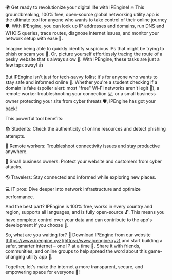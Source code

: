 🌍 Get ready to revolutionize your digital life with IPEngine! 🔥 This groundbreaking, 100% free, open-source global networking utility app is the ultimate tool for anyone who wants to take control of their online journey 🛡️. With IPEngine, you can look up IP addresses and domains, run DNS and WHOIS queries, trace routes, diagnose internet issues, and monitor your network setup with ease 📡.

Imagine being able to quickly identify suspicious IPs that might be trying to phish or scam you 💸. Or, picture yourself effortlessly tracing the route of a pesky website that's always slow 🔁. With IPEngine, these tasks are just a few taps away! 👍

But IPEngine isn't just for tech-savvy folks; it's for anyone who wants to stay safe and informed online 🚀. Whether you're a student checking if a domain is fake (spoiler alert: most "free" Wi-Fi networks aren't legit 🤔), a remote worker troubleshooting your connection 💻, or a small business owner protecting your site from cyber threats 🛡️, IPEngine has got your back!

This powerful tool benefits:

📚 Students: Check the authenticity of online resources and detect phishing attempts.

💼 Remote workers: Troubleshoot connectivity issues and stay productive anywhere.

🏢 Small business owners: Protect your website and customers from cyber attacks.

🌎 Travelers: Stay connected and informed while exploring new places.

💻 IT pros: Dive deeper into network infrastructure and optimize performance.

And the best part? IPEngine is 100% free, works in every country and region, supports all languages, and is fully open-source 🔓. This means you have complete control over your data and can contribute to the app's development if you choose 💪.

So, what are you waiting for? 🎉 Download IPEngine from our website [https://www.ipengine.xyz](https://www.ipengine.xyz) and start building a safer, smarter internet – one IP at a time 🔧. Share it with friends, communities, and online groups to help spread the word about this game-changing utility app 💬.

Together, let's make the internet a more transparent, secure, and empowering space for everyone 🌟!